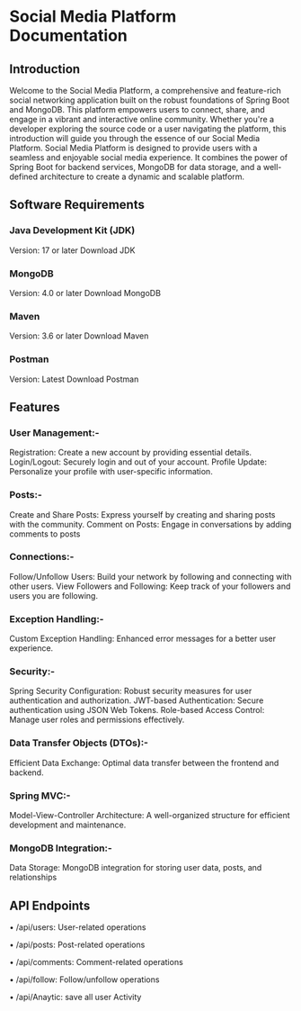 # Social Media Platform Documentation #

## Introduction ##
Welcome to the Social Media Platform, a comprehensive and feature-rich social networking application built on the robust foundations of Spring Boot and MongoDB. This platform empowers users to connect, share, and engage in a vibrant and interactive online community. Whether you're a developer exploring the source code or a user navigating the platform, this introduction will guide you through the essence of our Social Media Platform. Social Media Platform is designed to provide users with a seamless and enjoyable social media experience. It combines the power of Spring Boot for backend services, MongoDB for data storage, and a well-defined architecture to create a dynamic and scalable platform.


## Software Requirements ##
### Java Development Kit (JDK) ###
Version: 17 or later
Download JDK

### MongoDB ###
Version: 4.0 or later
Download MongoDB

### Maven ###
Version: 3.6 or later
Download Maven

### Postman ###
Version: Latest
Download Postman

## Features ## 
### User Management:-
Registration: Create a new account by providing essential details.
Login/Logout: Securely login and out of your account.
Profile Update: Personalize your profile with user-specific information.
### Posts:-
Create and Share Posts: Express yourself by creating and sharing posts with the community.
Comment on Posts: Engage in conversations by adding comments to posts
### Connections:-
Follow/Unfollow Users: Build your network by following and connecting with other users.
View Followers and Following: Keep track of your followers and users you are following.
### Exception Handling:-
Custom Exception Handling: Enhanced error messages for a better user experience.
### Security:-
Spring Security Configuration: Robust security measures for user authentication and authorization.
JWT-based Authentication: Secure authentication using JSON Web Tokens.
Role-based Access Control: Manage user roles and permissions effectively.
### Data Transfer Objects (DTOs):-
Efficient Data Exchange: Optimal data transfer between the frontend and backend.
### Spring MVC:-
Model-View-Controller Architecture: A well-organized structure for efficient development and maintenance.
### MongoDB Integration:-
Data Storage: MongoDB integration for storing user data, posts, and relationships

## API Endpoints

• /api/users: User-related operations

• /api/posts: Post-related operations

• /api/comments: Comment-related operations

• /api/follow: Follow/unfollow operations

• /api/Anaytic: save all user Activity
